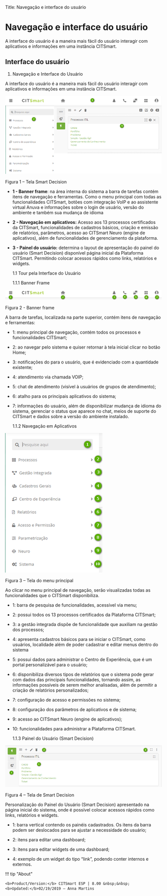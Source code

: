 Title: Navegação e interface do usuário

# Navegação e interface do usuário

A interface do usuário é a maneira mais fácil do usuário interagir com aplicativos e informações em uma instância CITSmart.

## Interface do usuário

1.  Navegação e Interface do Usuário

A interface do usuário é a maneira mais fácil do usuário interagir com
aplicativos e informações em uma instância CITSmart.

![tela smart](images/navigation-1.png)

Figura 1 – Tela Smart Decision

-   **1 - Banner frame**: na área interna do sistema a barra de tarefas contém
    itens de navegação e ferramentas. Como o menu principal com todas as
    funcionalidades CITSmart, botões com integração VoIP e ao assistente virtual
    Anuva e informações sobre o login de usuário, versão do ambiente e também
    sua mudança de idioma

-   **2 - Navegação em aplicativos:** Acesso aos 13 processos certificados da
    CITSmart, funcionalidades de cadastros básicos, criação e emissão de
    relatórios, parâmetros, acesso ao CITSmart Neuro (engine de aplicativos),
    além de funcionalidades de gerenciamento da plataforma.

-   **3 - Painel do usuário:** determina o layout de apresentação do painel do
    usuário (Smart Decision) disponível página inicial da Plataforma CITSmart.
    Permitindo colocar acessos rápidos como links, relatórios e widgets.

    1.1  Tour pela Interface do Usuário

       1.1.1  Banner Frame

![banner frame](images/navigation-2.png)

Figura 2 - Banner frame

A barra de tarefas, localizada na parte superior, contém itens de navegação e
ferramentas:

-   1: menu principal de navegação, contém todos os processos e funcionalidades
    CITSmart;

-   2: ao navegar pelo sistema e quiser retornar à tela inicial clicar no botão
    Home;

-   3: notificações do para o usuário, que é evidenciado com a quantidade
    existente;

-   4: atendimento via chamada VOIP;

-   5: chat de atendimento (visível à usuários de grupos de atendimento);

-   6: atalho para os principais aplicativos do sistema;

-   7: informações do usuário, além de disponibilizar mudança de idioma do
    sistema, gerenciar o status que aparece no chat, meios de suporte do
    CITSmart e dados sobre a versão do ambiente instalado.

    1.1.2  Navegação em Aplicativos

![menu principal](images/navigation-3.png)

Figura 3 – Tela do menu principal

Ao clicar no menu principal de navegação, serão visualizadas todas as
funcionalidades que o CITSmart disponibiliza.

-   1: barra de pesquisa de funcionalidades, acessível via menu;

-   2: possui todos os 13 processos certificados da Plataforma CITSmart;

-   3: a gestão integrada dispõe de funcionalidade que auxiliam na gestão dos
    processos;

-   4: apresenta cadastros básicos para se iniciar o CITSmart, como usuários,
    localidade além de poder cadastrar e editar menus dentro do sistema

-   5: possui dados para administrar o Centro de Experiência, que é um portal
    personalizável para o usuário;

-   6: disponibiliza diversos tipos de relatórios que o sistema pode gerar com
    dados das principais funcionalidades, tornando assim, as informações
    possíveis de serem melhor analisadas, além de permitir a criação de
    relatórios personalizados;

-   7: configuração de acesso e permissões no sistema;

-   8: configuração dos parâmetros de aplicativos e de sistema;

-   9: acesso ao CITSmart Neuro (engine de aplicativos);

-   10: funcionalidades para administrar a Plataforma CITSmart.

    1.1.3  Painel do Usuário (Smart Decision)

![smart decision](images/navigation-4.png)

Figura 4 – Tela de Smart Decision

Personalização do Painel do Usuário (Smart Decision) apresentado na página
inicial do sistema, onde é possível colocar acessos rápidos como links,
relatórios e widgets.

-   1: barra vertical contendo os painéis cadastrados. Os itens da barra podem
    ser deslocados para se ajustar a necessidade do usuário;

-   2: itens para editar uma dashboard;

-   3: itens para editar widgets de uma dashboard;

-   4: exemplo de um widget do tipo “link”, podendo conter internos e externos.


!!! tip "About"

    <b>Product/Version:</b> CITSmart ESP | 8.00 &nbsp;&nbsp;
    <b>Updated:</b>02/19/2019 – Anna Martins

